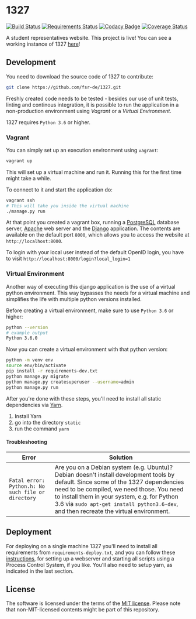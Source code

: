1327
====

[![Build Status](https://travis-ci.org/fsr-de/1327.svg?branch=master)](https://travis-ci.org/fsr-de/1327)
[![Requirements Status](https://requires.io/github/fsr-de/1327/requirements.svg?branch=master)](https://requires.io/github/fsr-de/1327/requirements/?branch=master)
[![Codacy Badge](https://api.codacy.com/project/badge/Grade/dbb7db2d1306434e92a947a9214671ba)](https://www.codacy.com/app/fsr-de/1327)
[![Coverage Status](https://coveralls.io/repos/github/fsr-de/1327/badge.svg?branch=master)](https://coveralls.io/github/fsr-de/1327?branch=master)

A student representatives website. This project is live! You can see a working instance of 1327 [here](https://myhpi.de/home)!

## Development

You need to download the source code of 1327 to contribute:

```bash
git clone https://github.com/fsr-de/1327.git
```

Freshly created code needs to be tested - besides our use of unit tests, linting and continous integration, it is possible to run the application in a non-production environment using *Vagrant* or a *Virtual Environment*.

1327 requires `Python 3.6` or higher.

### Vagrant

You can simply set up an execution environment using `vagrant`:

```bash
vagrant up
```

This will set up a virtual machine and run it. Running this for the first time might take a while.

To connect to it and start the application do:

```bash
vagrant ssh
# This will take you inside the virtual machine
./manage.py run
```

At that point you created a vagrant box, running a [PostgreSQL](https://www.postgresql.org/) database server, [Apache](https://httpd.apache.org/) web server and the [Django](https://www.djangoproject.com/) application. The contents are available on the default port `8000`, which allows you to access the website at `http://localhost:8000`.

To login with your local user instead of the default OpenID login, you have to visit `http://localhost:8000/login?local_login=1`

### Virtual Environment

Another way of executing this django application is the use of a virtual python environment. This way bypasses the needs for a virtual machine and simplifies the life with multiple python versions installed.

Before creating a virtual environment, make sure to use `Python 3.6` or higher:

```bash
python --version
# example output
Python 3.6.0
```

Now you can create a virtual environment with that python version:

```bash
python -m venv env
source env/bin/activate
pip install -r requirements-dev.txt
python manage.py migrate
python manage.py createsuperuser --username=admin
python manage.py run
```

After you're done with these steps, you'll need to install all static dependencies
via [Yarn](https://yarnpkg.com/lang/en/).
1. Install Yarn
2. go into the directory `static`
3. run the command `yarn`

#### Troubleshooting

| Error         | Solution    |
| ------------- |-------------|
| `Fatal error: Python.h: No such file or directory`      | Are you on a Debian system (e.g. Ubuntu)? Debian doesn't install development tools by default. Since some of the 1327 dependencies need to be compiled, we need those. You need to install them in your system, e.g. for Python 3.6 via `sudo apt-get install python3.6-dev`, and then recreate the virtual environment.

## Deployment

For deploying on a single machine 1327 you'll need to install all requirements from `requirements-deploy.txt`, and you can follow these [instructions](https://github.com/fsr-itse/1327/wiki/Deployment), for setting up a webserver and starting all scripts using a Process Control System, if you like.
You'll also need to setup yarn, as indicated in the last section.

## License

The software is licensed under the terms of the [MIT license](LICENSE). Please note that non-MIT-licensed contents might be part of this repository.
